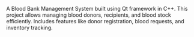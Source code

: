 A Blood Bank Management System built using Qt framework in C++. This project allows managing blood donors, recipients, and blood stock efficiently. Includes features like donor registration, blood requests, and inventory tracking. 

